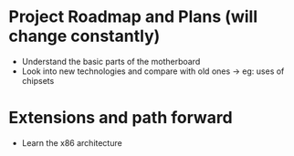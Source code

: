 # Project Roadmap and Plans (will change constantly)
- Understand the basic parts of the motherboard
- Look into new technologies and compare with old ones -> eg: uses of chipsets 


# Extensions and path forward
- Learn the x86 architecture
